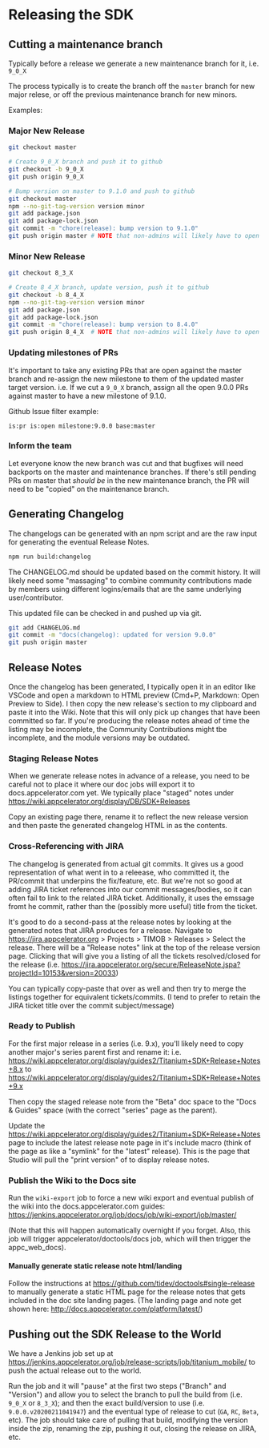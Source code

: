 # Releasing the SDK

## Cutting a maintenance branch

Typically before a release we generate a new maintenance branch for it, i.e. `9_0_X`

The process typically is to create the branch off the `master` branch for new major relese, or off the
previous maintenance branch for new minors.

Examples:

### Major New Release

``` sh
git checkout master

# Create 9_0_X branch and push it to github
git checkout -b 9_0_X
git push origin 9_0_X

# Bump version on master to 9.1.0 and push to github
git checkout master
npm --no-git-tag-version version minor
git add package.json
git add package-lock.json
git commit -m "chore(release): bump version to 9.1.0"
git push origin master # NOTE that non-admins will likely have to open a PR to achieve this rather than directly push to master
```

### Minor New Release

``` sh
git checkout 8_3_X

# Create 8_4_X branch, update version, push it to github
git checkout -b 8_4_X
npm --no-git-tag-version version minor
git add package.json
git add package-lock.json
git commit -m "chore(release): bump version to 8.4.0"
git push origin 8_4_X  # NOTE that non-admins will likely have to open a PR to achieve this rather than directly push to branch
```

### Updating milestones of PRs

It's important to take any existing PRs that are open against the master branch and re-assign the new milestone to them of the updated master target version. i.e. If we cut a `9_0_X` branch, assign all the open 9.0.0 PRs against master to have a new milestone of 9.1.0.

Github Issue filter example:

```
is:pr is:open milestone:9.0.0 base:master
```

### Inform the team

Let everyone know the new branch was cut and that bugfixes will need backports on the master and maintenance branches. If there's still pending PRs on master that *should be* in the new maintenance branch, the PR will need to be "copied" on the maintenance branch.

## Generating Changelog

The changelogs can be generated with an npm script and are the raw input for generating the eventual Release Notes.

``` sh
npm run build:changelog
```

The CHANGELOG.md should be updated based on the commit history.
It will likely need some "massaging" to combine community contributions made by members using different logins/emails that are the same underlying user/contributor.

This updated file can be checked in and pushed up via git.

``` sh
git add CHANGELOG.md
git commit -m "docs(changelog): updated for version 9.0.0"
git push origin master
```

## Release Notes

Once the changelog has been generated, I typically open it in an editor like VSCode and open a markdown to HTML preview (Cmd+P, Markdown: Open Preview to Side). I then copy the new release's section to my clipboard and paste it into the Wiki. Note that this will only pick up changes that have been committed so far. If you're producing the release notes ahead of time the listing may be incomplete, the Community Contributions might tbe incomplete, and the module versions may be outdated.

### Staging Release Notes

When we generate release notes in advance of a release, you need to be careful not to place it where our doc jobs will export it to docs.appcelerator.com yet. We typically place "staged" notes under https://wiki.appcelerator.org/display/DB/SDK+Releases

Copy an existing page there, rename it to reflect the new release version and then paste the generated changelog HTML in as the contents.

### Cross-Referencing with JIRA

The changelog is generated from actual git commits. It gives us a good representation of what went in to a releease, who committed it, the PR/commit that underpins the fix/feature, etc. But we're not so good at adding JIRA ticket references into our commit messages/bodies, so it can often fail to link to the related JIRA ticket. Additionally, it uses the emssage fromt he commit, rather than the (possibly more useful) title from the ticket.

It's good to do a second-pass at the release notes by looking at the generated notes that JIRA produces for a release. Navigate to https://jira.appcelerator.org > Projects > TIMOB > Releases > Select the release. There will be a "Release notes" link at the top of the release version page. Clicking that will give you a listing of all the tickets resolved/closed for the release (i.e. https://jira.appcelerator.org/secure/ReleaseNote.jspa?projectId=10153&version=20033)

You can typically copy-paste that over as well and then try to merge the listings together for equivalent tickets/commits. (I tend to prefer to retain the JIRA ticket title over the commit subject/message)

### Ready to Publish

For the first major release in a series (i.e. 9.x), you'll likely need to copy another major's series parent first and rename it: i.e. https://wiki.appcelerator.org/display/guides2/Titanium+SDK+Release+Notes+8.x to https://wiki.appcelerator.org/display/guides2/Titanium+SDK+Release+Notes+9.x

Then copy the staged release note from the "Beta" doc space to the "Docs & Guides" space (with the correct "series" page as the parent).

Update the https://wiki.appcelerator.org/display/guides2/Titanium+SDK+Release+Notes page to include the latest release note page in it's include macro (think of the page as like a "symlink" for the "latest" release). This is the page that Studio will pull the "print version" of to display release notes.

### Publish the Wiki to the Docs site

Run the `wiki-export` job to force a new wiki export and eventual publish of the wiki into the docs.appcelerator.com guides: https://jenkins.appcelerator.org/job/docs/job/wiki-export/job/master/

(Note that this will happen automatically overnight if you forget. Also, this job will trigger appcelerator/doctools/docs job, which will then trigger the appc_web_docs).

#### Manually generate static release note html/landing

Follow the instructions at https://github.com/tidev/doctools#single-release to manually generate a static HTML page for the release notes that gets included in the doc site landing pages. (The landing page and note get shown here: http://docs.appcelerator.com/platform/latest/)

## Pushing out the SDK Release to the World

We have a Jenkins job set up at https://jenkins.appcelerator.org/job/release-scripts/job/titanium_mobile/ to push the actual release out to the world.

Run the job and it will "pause" at the first two steps ("Branch" and "Version") and allow you to select the branch to pull the build from (i.e. `9_0_X` or `8_3_X`); and then the exact build/version to use (i.e. `9.0.0.v20200211041947`) and the eventual type of release to cut (`GA`, `RC`, `Beta`, etc). The job should take care of pulling that build, modifying the version inside the zip, renaming the zip, pushing it out, closing the release on JIRA, etc.

